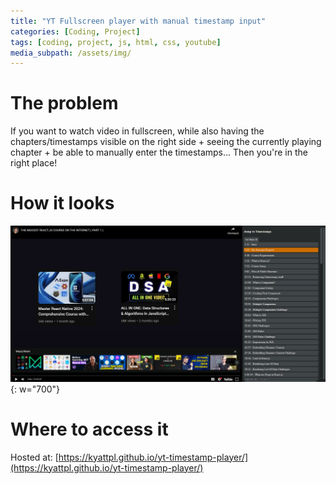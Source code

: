 ```yaml
---
title: "YT Fullscreen player with manual timestamp input"
categories: [Coding, Project]
tags: [coding, project, js, html, css, youtube]
media_subpath: /assets/img/
---
```


# The problem
If you want to watch video in fullscreen, while also having the chapters/timestamps visible
on the right side + seeing the currently playing chapter + be able to manually enter the timestamps...
Then you're in the right place!

# How it looks

![image of the player](2024-10-31-yt-1.png){: w="700"}

# Where to access it
Hosted at: [https://kyattpl.github.io/yt-timestamp-player/](https://kyattpl.github.io/yt-timestamp-player/)